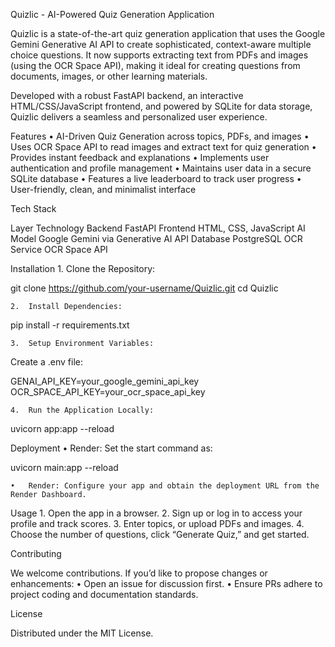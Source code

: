 Quizlic - AI-Powered Quiz Generation Application

Quizlic is a state-of-the-art quiz generation application that uses the Google Gemini Generative AI API to create sophisticated, context-aware multiple choice questions. It now supports extracting text from PDFs and images (using the OCR Space API), making it ideal for creating questions from documents, images, or other learning materials.

Developed with a robust FastAPI backend, an interactive HTML/CSS/JavaScript frontend, and powered by SQLite for data storage, Quizlic delivers a seamless and personalized user experience.

Features
	•	AI-Driven Quiz Generation across topics, PDFs, and images
	•	Uses OCR Space API to read images and extract text for quiz generation
	•	Provides instant feedback and explanations
	•	Implements user authentication and profile management
	•	Maintains user data in a secure SQLite database
	•	Features a live leaderboard to track user progress
	•	User-friendly, clean, and minimalist interface

Tech Stack

Layer	Technology
Backend	FastAPI
Frontend	HTML, CSS, JavaScript
AI Model	Google Gemini via Generative AI API
Database	PostgreSQL
OCR Service	OCR Space API

Installation
	1.	Clone the Repository:

git clone https://github.com/your-username/Quizlic.git
cd Quizlic


	2.	Install Dependencies:

pip install -r requirements.txt


	3.	Setup Environment Variables:
Create a .env file:

GENAI_API_KEY=your_google_gemini_api_key
OCR_SPACE_API_KEY=your_ocr_space_api_key


	4.	Run the Application Locally:

uvicorn app:app --reload



Deployment
	•	Render: Set the start command as:

uvicorn main:app --reload


	•	Render: Configure your app and obtain the deployment URL from the Render Dashboard.

Usage
	1.	Open the app in a browser.
	2.	Sign up or log in to access your profile and track scores.
	3.	Enter topics, or upload PDFs and images.
	4.	Choose the number of questions, click “Generate Quiz,” and get started.

Contributing

We welcome contributions. If you’d like to propose changes or enhancements:
	•	Open an issue for discussion first.
	•	Ensure PRs adhere to project coding and documentation standards.

License

Distributed under the MIT License.
